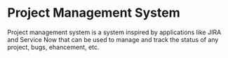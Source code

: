 # Project Management System

Project management system is a system inspired by applications like JIRA and Service Now that can be used to manage and track the status of any project, bugs, ehancement, etc. 

